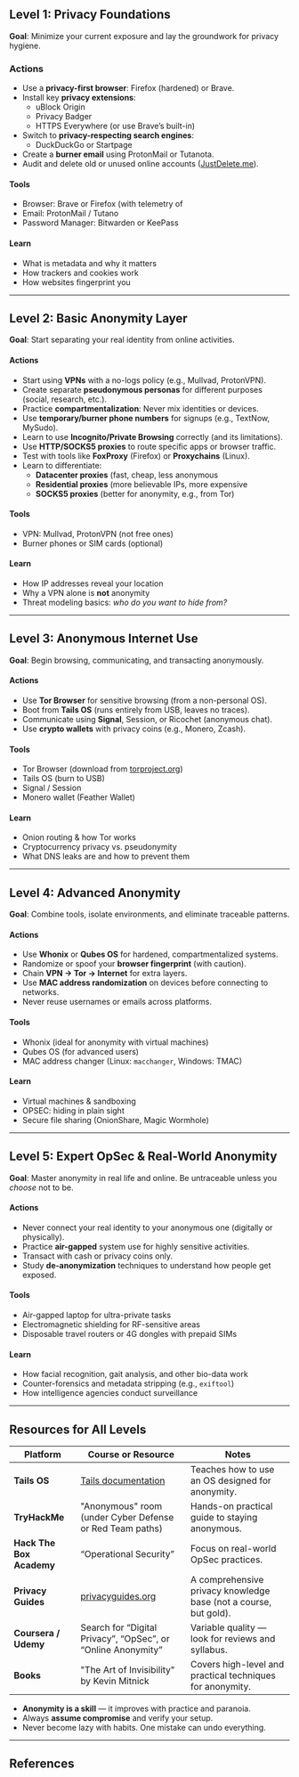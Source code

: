 ## Level 1: Privacy Foundations

**Goal**: Minimize your current exposure and lay the groundwork for privacy hygiene.

### Actions

- Use a **privacy-first browser**: Firefox (hardened) or Brave.
- Install key **privacy extensions**:
    - uBlock Origin
    - Privacy Badger
    - HTTPS Everywhere (or use Brave’s built-in)
- Switch to **privacy-respecting search engines**:
    - DuckDuckGo or Startpage
- Create a **burner email** using ProtonMail or Tutanota.
- Audit and delete old or unused online accounts ([JustDelete.me](https://justdelete.me/)).

####  Tools

- Browser: Brave or Firefox (with telemetry of
- Email: ProtonMail / Tutano
- Password Manager: Bitwarden or KeePass

####  Learn

- What is metadata and why it matters
- How trackers and cookies work
- How websites fingerprint you

---

## Level 2: Basic Anonymity Layer

**Goal**: Start separating your real identity from online activities.

####  Actions

- Start using **VPNs** with a no-logs policy (e.g., Mullvad, ProtonVPN).
- Create separate **pseudonymous personas** for different purposes (social, research, etc.).
- Practice **compartmentalization**: Never mix identities or devices.
- Use **temporary/burner phone numbers** for signups (e.g., TextNow, MySudo).
- Learn to use **Incognito/Private Browsing** correctly (and its limitations).
- Use **HTTP/SOCKS5 proxies** to route specific apps or browser traffic.
- Test with tools like **FoxProxy** (Firefox) or **Proxychains** (Linux).
- Learn to differentiate:
    - **Datacenter proxies** (fast, cheap, less anonymous
    - **Residential proxies** (more believable IPs, more expensive
    - **SOCKS5 proxies** (better for anonymity, e.g., from Tor)

####  Tools

- VPN: Mullvad, ProtonVPN (not free ones)
- Burner phones or SIM cards (optional)

####  Learn

- How IP addresses reveal your location
- Why a VPN alone is **not** anonymity
- Threat modeling basics: _who do you want to hide from?_

---

## Level 3: Anonymous Internet Use

**Goal**: Begin browsing, communicating, and transacting anonymously.

####  Actions

- Use **Tor Browser** for sensitive browsing (from a non-personal OS).
- Boot from **Tails OS** (runs entirely from USB, leaves no traces).
- Communicate using **Signal**, Session, or Ricochet (anonymous chat).
- Use **crypto wallets** with privacy coins (e.g., Monero, Zcash).

####  Tools

- Tor Browser (download from [torproject.org](https://www.torproject.org/))
- Tails OS (burn to USB)
- Signal / Session
- Monero wallet (Feather Wallet)

####  Learn

- Onion routing & how Tor works
- Cryptocurrency privacy vs. pseudonymity
- What DNS leaks are and how to prevent them

---

## Level 4: Advanced Anonymity

**Goal**: Combine tools, isolate environments, and eliminate traceable patterns.

####  Actions

- Use **Whonix** or **Qubes OS** for hardened, compartmentalized systems.
- Randomize or spoof your **browser fingerprint** (with caution).
- Chain **VPN → Tor → Internet** for extra layers.
- Use **MAC address randomization** on devices before connecting to networks.
- Never reuse usernames or emails across platforms.

####  Tools

- Whonix (ideal for anonymity with virtual machines)
- Qubes OS (for advanced users)
- MAC address changer (Linux: `macchanger`, Windows: TMAC)

####  Learn

- Virtual machines & sandboxing
- OPSEC: hiding in plain sight
- Secure file sharing (OnionShare, Magic Wormhole)

---

## Level 5: Expert OpSec & Real-World Anonymity

**Goal**: Master anonymity in real life and online. Be untraceable unless you _choose_ not to be.

####  Actions

- Never connect your real identity to your anonymous one (digitally or physically).
- Practice **air-gapped** system use for highly sensitive activities.
- Transact with cash or privacy coins only.
- Study **de-anonymization** techniques to understand how people get exposed.

####  Tools

- Air-gapped laptop for ultra-private tasks
- Electromagnetic shielding for RF-sensitive areas
- Disposable travel routers or 4G dongles with prepaid SIMs

####  Learn

- How facial recognition, gait analysis, and other bio-data work
- Counter-forensics and metadata stripping (e.g., `exiftool`)
- How intelligence agencies conduct surveillance

---

## Resources for All Levels

| Platform                 | Course or Resource                                           | Notes                                                            |
| ------------------------ | ------------------------------------------------------------ | ---------------------------------------------------------------- |
| **Tails OS**             | [Tails documentation](https://tails.net/)                    | Teaches how to use an OS designed for anonymity.                 |
| **TryHackMe**            | "Anonymous" room (under Cyber Defense or Red Team paths)     | Hands-on practical guide to staying anonymous.                   |
| **Hack The Box Academy** | “Operational Security”                                       | Focus on real-world OpSec practices.                             |
| **Privacy Guides**       | [privacyguides.org](https://www.privacyguides.org/)          | A comprehensive privacy knowledge base (not a course, but gold). |
| **Coursera / Udemy**     | Search for “Digital Privacy”, “OpSec”, or “Online Anonymity” | Variable quality — look for reviews and syllabus.                |
| **Books**                | "The Art of Invisibility" by Kevin Mitnick                   | Covers high-level and practical techniques for anonymity.        |

- **Anonymity is a skill** — it improves with practice and paranoia.
- Always **assume compromise** and verify your setup.
- Never become lazy with habits. One mistake can undo everything.

---

## References

